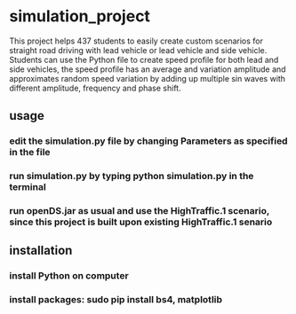 # simulation_project

This project helps 437 students to easily create custom scenarios for straight road driving with lead vehicle or lead vehicle and side vehicle. Students can use the Python file to create speed profile for both lead and side vehicles, the speed profile has an average and variation amplitude and approximates random speed variation by adding up multiple sin waves with different amplitude, frequency and phase shift. 

## usage

### edit the simulation.py file by changing Parameters as specified in the file

### run simulation.py by typing python simulation.py in the terminal

### run openDS.jar as usual and use the HighTraffic.1 scenario, since this project is built upon existing HighTraffic.1 senario 

## installation

### install Python on computer

### install packages: sudo pip install bs4, matplotlib